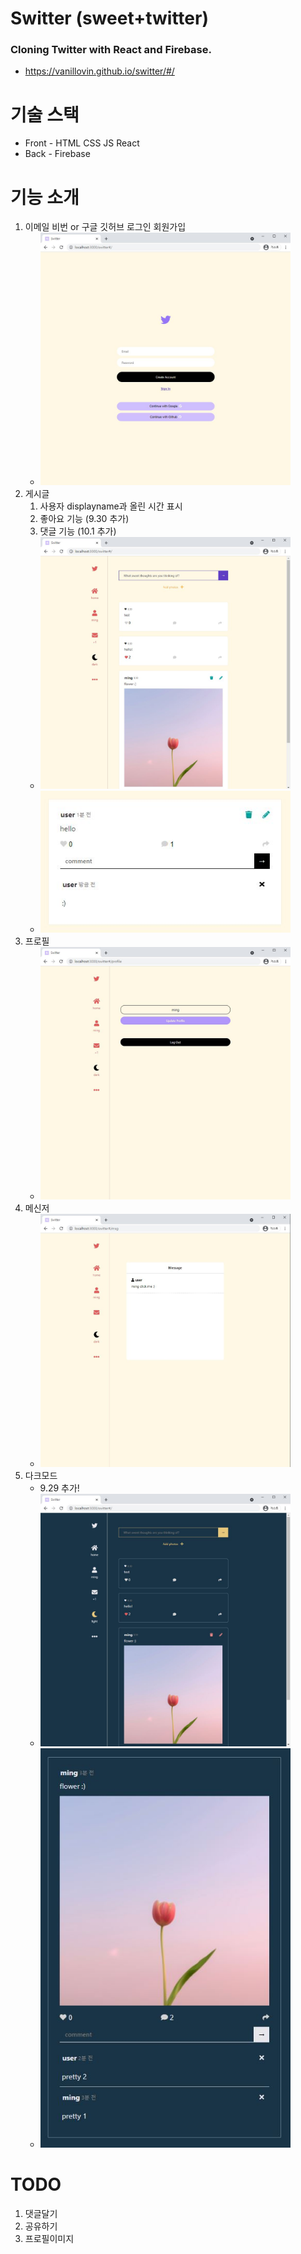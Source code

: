 # **Switter** (sweet+twitter)

### Cloning Twitter with React and Firebase.

- https://vanillovin.github.io/switter/#/

# 기술 스택

- Front - HTML CSS JS React
- Back - Firebase

# 기능 소개

1. 이메일 비번 or 구글 깃허브 로그인 회원가입
   - <img src="public/img/1.JPG" width="400">
2. 게시글
   1. 사용자 displayname과 올린 시간 표시
   2. 좋아요 기능 (9.30 추가)
   3. 댓글 기능 (10.1 추가)
   - <img src="public/img/2.JPG" width="400">
   - <img src="public/img/7.JPG" width="400">
3. 프로필
   - <img src="public/img/3.JPG" width="400">
4. 메신저
   - <img src="public/img/4.JPG" width="400">
5. 다크모드
   - 9.29 추가!
   - <img src="public/img/5.JPG" width="400">
   - <img src="public/img/8.JPG" width="400">

# TODO

1. 댓글달기
2. 공유하기
3. 프로필이미지
